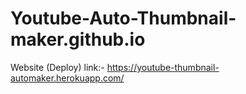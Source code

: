 # Youtube-Auto-Thumbnail-maker.github.io

Website (Deploy) link:-  https://youtube-thumbnail-automaker.herokuapp.com/
